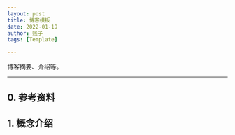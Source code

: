 ```yaml
---
layout: post
title: 博客模板
date: 2022-01-19
author: 贱子
tags: [Template]

---
```


博客摘要、介绍等。

<!--more-->

------

## 0. 参考资料

## 1. 概念介绍




